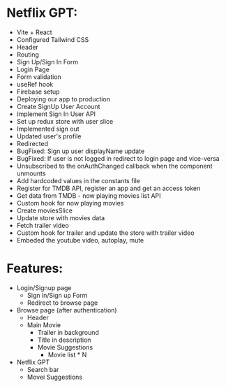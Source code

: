 # Netflix GPT:
- Vite + React
- Configured Tailwind CSS
- Header
- Routing
- Sign Up/Sign In Form
- Login Page
- Form validation
- useRef hook
- Firebase setup
- Deploying our app to production
- Create SignUp User Account
- Implement Sign In User API
- Set up redux store with user slice
- Implemented sign out
- Updated user's profile
- Redirected
- BugFixed: Sign up user displayName update
- BugFixed: If user is not logged in redirect to login page and vice-versa
- Unsubscribed to the onAuthChanged callback when the component unmounts
- Add hardcoded values in the constants file
- Register for TMDB API, register an app and get an access token
- Get data from TMDB - now playing movies list API
- Custom hook for now playing movies
- Create moviesSlice
- Update store with movies data
- Fetch trailer video
- Custom hook for trailer and update the store with trailer video
- Embeded the youtube video, autoplay, mute


# Features:
- Login/Signup page
  - Sign in/Sign up Form
  - Redirect to browse page
- Browse page (after authentication)
  - Header
  - Main Movie
    - Trailer in background
    - Title in description
    - Movie Suggestions
      - Movie list * N
- Netflix GPT
  - Search bar
  - Movei Suggestions
